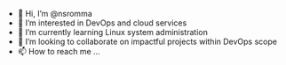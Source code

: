 - 👋 Hi, I’m @nsromma
- 👀 I’m interested in DevOps and cloud services
- 🌱 I’m currently learning Linux system administration
- 💞️ I’m looking to collaborate on impactful projects within DevOps scope
- 📫 How to reach me ...

<!---
nsromma/nsromma is a ✨ special ✨ repository because its `README.md` (this file) appears on your GitHub profile.
You can click the Preview link to take a look at your changes.
--->
